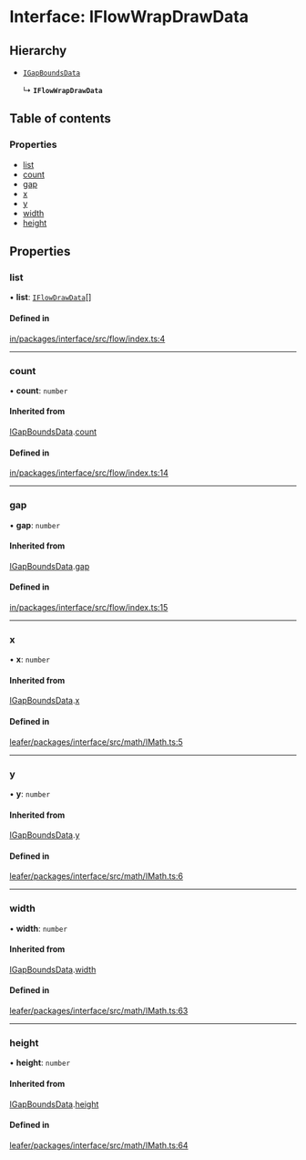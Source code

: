 # Interface: IFlowWrapDrawData

## Hierarchy

- [`IGapBoundsData`](IGapBoundsData.md)

  ↳ **`IFlowWrapDrawData`**

## Table of contents

### Properties

- [list](IFlowWrapDrawData.md#list)
- [count](IFlowWrapDrawData.md#count)
- [gap](IFlowWrapDrawData.md#gap)
- [x](IFlowWrapDrawData.md#x)
- [y](IFlowWrapDrawData.md#y)
- [width](IFlowWrapDrawData.md#width)
- [height](IFlowWrapDrawData.md#height)

## Properties

### list

• **list**: [`IFlowDrawData`](IFlowDrawData.md)[]

#### Defined in

[in/packages/interface/src/flow/index.ts:4](https://github.com/leaferjs/leafer-in/blob/2d7cc42/packages/interface/src/flow/index.ts#L4)

___

### count

• **count**: `number`

#### Inherited from

[IGapBoundsData](IGapBoundsData.md).[count](IGapBoundsData.md#count)

#### Defined in

[in/packages/interface/src/flow/index.ts:14](https://github.com/leaferjs/leafer-in/blob/2d7cc42/packages/interface/src/flow/index.ts#L14)

___

### gap

• **gap**: `number`

#### Inherited from

[IGapBoundsData](IGapBoundsData.md).[gap](IGapBoundsData.md#gap)

#### Defined in

[in/packages/interface/src/flow/index.ts:15](https://github.com/leaferjs/leafer-in/blob/2d7cc42/packages/interface/src/flow/index.ts#L15)

___

### x

• **x**: `number`

#### Inherited from

[IGapBoundsData](IGapBoundsData.md).[x](IGapBoundsData.md#x)

#### Defined in

[leafer/packages/interface/src/math/IMath.ts:5](https://github.com/leaferjs/leafer/blob/985f85e/packages/interface/src/math/IMath.ts#L5)

___

### y

• **y**: `number`

#### Inherited from

[IGapBoundsData](IGapBoundsData.md).[y](IGapBoundsData.md#y)

#### Defined in

[leafer/packages/interface/src/math/IMath.ts:6](https://github.com/leaferjs/leafer/blob/985f85e/packages/interface/src/math/IMath.ts#L6)

___

### width

• **width**: `number`

#### Inherited from

[IGapBoundsData](IGapBoundsData.md).[width](IGapBoundsData.md#width)

#### Defined in

[leafer/packages/interface/src/math/IMath.ts:63](https://github.com/leaferjs/leafer/blob/985f85e/packages/interface/src/math/IMath.ts#L63)

___

### height

• **height**: `number`

#### Inherited from

[IGapBoundsData](IGapBoundsData.md).[height](IGapBoundsData.md#height)

#### Defined in

[leafer/packages/interface/src/math/IMath.ts:64](https://github.com/leaferjs/leafer/blob/985f85e/packages/interface/src/math/IMath.ts#L64)
